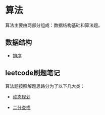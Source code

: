 # 算法<!-- {docsify-ignore-all} -->

算法主要由两部分组成：数据结构基础和算法题。

## 数据结构

* [排序](算法/数据结构/排序/)



## leetcode刷题笔记

算法题按照解题思路分为了以下几大类：

* [动态规划](算法/leetcode/dp/)

* [二分查找](算法/leetcode/binsearch/)


